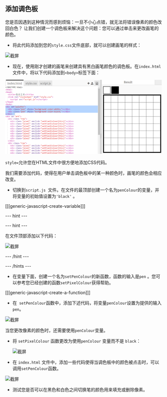 ## 添加调色板

您是否因遇到这种情況而感到烦恼：一旦不小心点错，就无法将错误像素的颜色改回白色？ 让我们创建一个调色板来解决这个问题：您可以通过单击来更改画笔的颜色。

+ 将此代码添加到您的`style.css`文件底部，就可以创建画笔的样式：

![截屏](images/pixel-art-pen.png)

+ 现在，使用刚才创建的画笔来创建具有黑白画笔颜色的调色板。在`index.html`文件中，将以下代码添加到`<body>`标签下面：

![截屏](images/pixel-art-palette.png)

`style=`允许您在HTML文件中很方便地添加CSS代码。

我们需要添加代码，使得在用户单击调色板中的某一种颜色时，画笔的颜色会相应改变。

+ 切换到`script.js `文件。在文件的最顶部创建一个名为`penColour`的变量，并将变量的初始值设置为`'black'` 。

[[[generic-javascript-create-variable]]]

\--- hint \---

\--- hint \---

在文件顶部添加以下代码：

![截屏](images/pixel-art-pencolour.png)

\--- /hint \---

\--- /hints \---

+ 在变量下面，创建一个名为`setPenColour`的新函数，函数的输入是`pen` 。您可以参考您已经创建的函数`setPixelColour`获得帮助。

[[[generic-javascript-create-a-function]]]

+ 在` setPenColour`函数中，添加下述代码，将变量` penColour `设置为提供的输入 `pen`。

![截屏](images/pixel-art-set-pen.png)

当您更改像素的颜色时，还需要使用`penColour`变量。

+ 将 `setPixelColour` 函数更改为使用`penColour` 变量而不是 `black`：
    
    ![截屏](images/pixel-art-use-pen.png)

+ 在 `index.html` 文件中，添加一些代码使得当调色板中的颜色被点击时，可以调用`setPenColour`函数。

![截屏](images/pixel-art-palette-onclick.png)

+ 测试您是否可以在黑色和白色之间切换笔的颜色用来填充或删除像素。